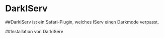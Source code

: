 # DarkIServ
##DarkIServ ist ein Safari-Plugin, welches IServ einen Darkmode verpasst.


##Installation von DarkIServ
